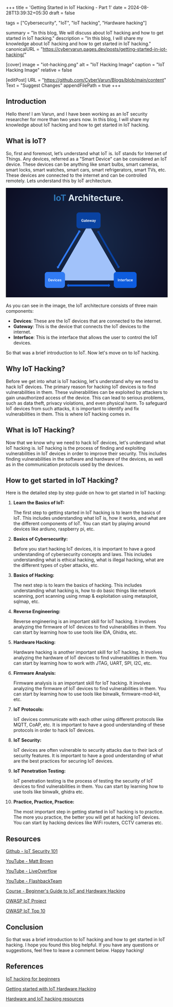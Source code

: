 +++
title = 'Getting Started in IoT Hacking - Part 1'
date = 2024-08-28T13:39:32+05:30
draft = false 

tags = ["Cybersecurity", "IoT", "IoT hacking", "Hardware hacking"] 

summary = "In this blog, We will discuss about IoT hacking and how to get started in IoT hacking."
description = "In this blog, I will share my knowledge about IoT hacking and how to get started in IoT hacking."
canonicalURL = "https://cybervarun.pages.dev/posts/getting-started-in-iot-hacking/" 

[cover] 
image = "iot-hacking.png" 
alt = "IoT Hacking Image"
caption = "IoT Hacking Image" 
relative = false

[editPost]
URL = "https://github.com/CyberVarun/Blogs/blob/main/content"
Text = "Suggest Changes"
appendFilePath = true
+++

## Introduction

Hello there! I am Varun, and I have been working as an IoT security researcher for more than two years now. In this blog, I will share my knowledge about IoT hacking and how to get started in IoT hacking.

## What is IoT?

So, first and foremost, let’s understand what IoT is. IoT stands for Internet of Things. Any devices, referred as a "Smart Device" can be considered an IoT device. These devices can be anything like smart bulbs, smart cameras, smart locks, smart watches, smart cars, smart refrigerators, smart TVs, etc. These devices are connected to the internet and can be controlled remotely. Lets understand this by IoT architecture.

![IoT Architecture](iot-architecture.png)

As you can see in the image, the IoT architecture consists of three main components:
- **Devices**: These are the IoT devices that are connected to the internet.
- **Gateway**: This is the device that connects the IoT devices to the internet.
- **Interface**: This is the interface that allows the user to control the IoT devices.

So that was a brief introduction to IoT. Now let's move on to IoT hacking.

## Why IoT Hacking?

Before we get into what is IoT hacking, let's understand why we need to hack IoT devices. The primary reason for hacking IoT devices is to find vulnerabilities in them. These vulnerabilities can be exploited by attackers to gain unauthorized access of the device. This can lead to serious problems, such as data theft, privacy violations, and even physical harm. To safeguard IoT devices from such attacks, it is important to identify and fix vulnerabilities in them. This is where IoT hacking comes in. 

## What is IoT Hacking?

Now that we know why we need to hack IoT devices, let's understand what IoT hacking is. IoT hacking is the process of finding and exploiting vulnerabilities in IoT devices in order to improve their security. This includes finding vulnerabilities in the software and hardware of the devices, as well as in the communication protocols used by the devices. 

## How to get started in IoT Hacking?

Here is the detailed step by step guide on how to get started in IoT hacking:

1. **Learn the Basics of IoT:**

    The first step to getting started in IoT hacking is to learn the basics of IoT. This includes understanding what IoT is, how it works, and what are the different components of IoT. You can start by playing around devices like ardiuno, raspberry pi, etc.

2. **Basics of Cybersecurity:**

    Before you start hacking IoT devices, it is important to have a good understanding of cybersecurity concepts and laws. This includes understanding what is ethical hacking, what is illegal hacking, what are the different types of cyber attacks, etc.

3. **Basics of Hacking:**
    
    The next step is to learn the basics of hacking. This includes understanding what hacking is, how to do basic things like network scanning, port scanning using nmap & exploitation using metasploit, sqlmap, etc.

4. **Reverse Engineering:**

    Reverse engineering is an important skill for IoT hacking. It involves analyzing the firmware of IoT devices to find vulnerabilities in them. You can start by learning how to use tools like IDA, Ghidra, etc.

5. **Hardware Hacking:**

    Hardware hacking is another important skill for IoT hacking. It involves analyzing the hardware of IoT devices to find vulnerabilities in them. You can start by learning how to work with JTAG, UART, SPI, I2C, etc.

6. **Firmware Analysis:**

    Firmware analysis is an important skill for IoT hacking. It involves analyzing the firmware of IoT devices to find vulnerabilities in them. You can start by learning how to use tools like binwalk, firmware-mod-kit, etc.

7. **IoT Protocols:**

    IoT devices communicate with each other using different protocols like MQTT, CoAP, etc. It is important to have a good understanding of these protocols in order to hack IoT devices.

8. **IoT Security:**

    IoT devices are often vulnerable to security attacks due to their lack of security features. It is important to have a good understanding of what are the best practices for securing IoT devices. 

9. **IoT Penetration Testing:**
    
    IoT penetration testing is the process of testing the security of IoT devices to find vulnerabilities in them. You can start by learning how to use tools like binwalk, ghidra etc.

10. **Practice, Practice, Practice:**

    The most important step in getting started in IoT hacking is to practice. The more you practice, the better you will get at hacking IoT devices. You can start by hacking devices like WiFi routers, CCTV cameras etc.


## Resources

[Github - IoT Security 101](https://github.com/V33RU/IoTSecurity101)

[YouTube - Matt Brown](https://www.youtube.com/@mattbrwn)

[YouTube - LiveOverflow](https://www.youtube.com/@LiveOverflow)

[YouTube - FlashbackTeam](https://www.youtube.com/@FlashbackTeam)

[Course - Beginner's Guide to IoT and Hardware Hacking](https://academy.tcm-sec.com/p/beginner-s-guide-to-iot-and-hardware-hacking)

[OWASP IoT Project](https://owasp.org/www-project-internet-of-things/)

[OWASP IoT Top 10](https://owasp.org/www-project-internet-of-things-top-10/)

## Conclusion

So that was a brief introduction to IoT hacking and how to get started in IoT hacking. I hope you found this blog helpful. If you have any questions or suggestions, feel free to leave a comment below. Happy hacking!

## References

[IoT hacking for beginners](https://securiumsolutions.com/iot-hacking-for-beginners/)

[Getting started with IoT Hardware Hacking](https://tcm-sec.com/getting-started-with-iot-hardware-hacking/)

[Hardware and IoT hacking resources](https://medium.com/@DigitalAndrew/hardware-and-iot-hacking-resources-6b925632e2c6)
